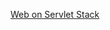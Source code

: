 [Web on Servlet Stack](https://docs.spring.io/spring-framework/docs/current/reference/html/web.html)

